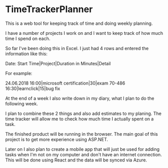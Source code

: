 # TimeTrackerPlanner
This is a web tool for keeping track of time and doing weekly planning.

I have a number of projects I work on and I want to keep track of how much time I spend on each.

So far I've been doing this in Excel.
I just had 4 rows and entered the information like this:

Date:
Start Time|Project|Duration in Minutes|Detail

For example:

24.06.2018
16:00|microsoft certification|30|exam 70-486
16:30|learnclick|15|bug fix

At the end of a week I also write down in my diary, what I plan to do the following week.

I plan to combine these 2 things and also add estimates to my planing. The time tracker will allow me to check how
much time I actually spent on a task.

The finished product will be running in the browser. The main goal of this project is to get more experience using ASP.NET.

Later on I also plan to create a mobile app that will just be used for adding tasks when I'm not on my computer and don't have an
internet connection. This will be done using React and the data will be synced via Azure.

